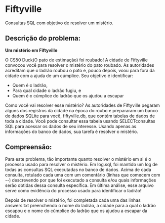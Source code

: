 # Fiftyville

Consultas SQL com objetivo de resolver um mistério.

## Descrição do problema: 

**Um mistério em Fiftyville**

O CS50 Duck(O pato de estimação) foi roubado! A cidade de Fiftyville convocou você para resolver o mistério do pato roubado. As autoridades acreditam que o ladrão roubou o pato e, pouco depois, voou para fora da cidade com a ajuda de um cúmplice. Seu objetivo é identificar:

 * Quem é o ladrão,
 * Para qual cidade o ladrão fugiu, e
 * Quem é o cúmplice do ladrão que os ajudou a escapar

Como você vai resolver esse mistério? As autoridades de Fiftyville pegaram alguns dos registros da cidade na época do roubo e prepararam um banco de dados SQLite para você, fiftyville.db, que contém tabelas de dados de toda a cidade. Você pode consultar essa tabela usando SELECTconsultas SQL para acessar os dados de seu interesse. Usando apenas as informações do banco de dados, sua tarefa é resolver o mistério.

## Compreensão:  

Para este problema, tão importante quanto resolver o mistério em si é o processo usado para resolver o mistério. Em log.sql, foi mantido um log de todas as consultas SQL executadas no banco de dados. Acima de cada consulta, rotulado cada uma com um comentário (linhas que comecem com --) descrevendo por que foi executado a consulta e/ou quais informações serão obtidas dessa consulta específica. Em última análise, esse arquivo serve como evidência do processo usado para identificar o ladrão!

Depois de resolver o mistério, foi completada cada uma das linhas answers.txt preenchendo o nome do ladrão, a cidade para a qual o ladrão escapou e o nome do cúmplice do ladrão que os ajudou a escapar da cidade.
